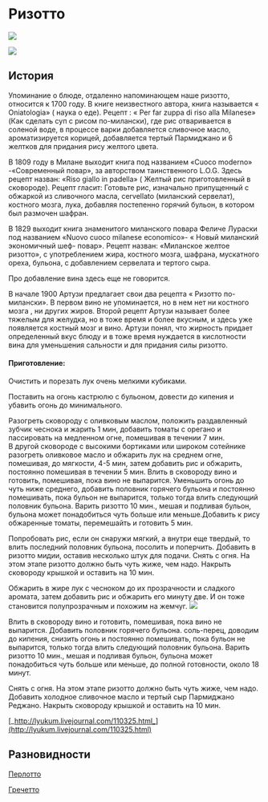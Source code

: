 # Ризотто

![](https://s-media-cache-ak0.pinimg.com/564x/c2/ea/05/c2ea05bd25bb98f94111e63b13eec3cc.jpg)

![](https://s-media-cache-ak0.pinimg.com/564x/55/6a/b8/556ab8da720f0f92d173a9b740907467.jpg)

## История

Упоминание о блюде, отдаленно напоминающем наше ризотто, относится к 1700 году. В книге неизвестного автора, книга называется « Oniatologia» \( наука о еде\). Рецепт : « Per far zuppa di riso alla Milanese» \(Как сделать суп с рисом по-милански\), где рис отваривается в соленой воде, в процессе варки добавляется сливочное масло, ароматизируется корицей, добавляется тертый Пармиджано и 6 желтков для придания рису желтого цвета.

В 1809 году в Милане выходит книга под названием «Cuoco moderno» -«Современный повар», за авторством таинственного L.O.G. Здесь рецепт назван: «Riso giallo in padella» \( Желтый рис приготовленный в сковороде\). Рецепт гласит: Готовьте рис, изначально припущенный с обжаркой из сливочного масла, cervellato \(миланский сервелат\), костного мозга, лука, добавляя постепенно горячий бульон, в котором был размочен шафран.

В 1829 выходит книга знаменитого миланского повара Феличе Лураски под названием «Nuovo cuoco milanese economico»- « Новый миланский экономичный шеф- повар». Рецепт назван: «Миланское желтое ризотто», с употреблением жира, костного мозга, шафрана, мускатного ореха, бульона, с добавлением сервелата и тертого сыра.

Про добавление вина здесь еще не говорится.

В начале 1900 Артузи предлагает свои два рецепта « Ризотто по-милански». В первом вино не упоминается, но в нем нет ни костного мозга , ни других жиров. Второй рецепт Артузи называет более тяжелым для желудка, но в тоже время и более вкусным, и здесь уже появляется костный мозг и вино. Артузи понял, что жирность придает определенный вкус блюду и в тоже время нуждается в кислотности вина для уменьшения сальности и для придания силы ризотто.

#### Приготовление:

Очистить и порезать лук очень мелкими кубиками.

Поставить на огонь кастрюлю с бульоном, довести до кипения и убавить огонь до минимального.

Разогреть сковороду с оливковым маслом, положить раздавленный зубчик чеснока и жарить 1 мин, добавить томаты с орегано и пассировать на медленном огне, помешивая в течении 7 мин.  
 В другой сковороде с высокими бортиками или широком сотейнике разогреть оливковое масло и обжарить лук на среднем огне, помешивая, до мягкости, 4-5 мин, затем добавить рис и обжарить, постоянно помешивая в течении 5 мин. Влить в сковороду вино и готовить, помешивая, пока вино не выпарится. Уменьшить огонь до чуть ниже среднего, добавить половник горячего бульона и постоянно помешивать, пока бульон не выпарится, только тогда влить следующий половник бульона. Варить ризотто 10 мин., мешая и подливая бульон, бульона может понадобиться чуть больше или меньше.Добавить к рису обжаренные томаты, перемешайть и готовить 5 мин.  
  
Попробовать рис, если он снаружи мягкий, а внутри еще твердый, то влить последний половник бульона, посолить и поперчить. Добавить в ризотто мидии, оставив несколько штук для подачи. Снять с огня. На этом этапе ризотто должно быть чуть жиже, чем надо. Накрыть сковороду крышкой и оставить на 10 мин.

Обжарить в жире лук с чесноком до их прозрачности и сладкого аромата, затем добавить рис и обжарить его минуту две. И он тоже становится полупрозрачным и похожим на жемчуг. ![](http://farm7.static.flickr.com/6179/6171984140_e7134b123c.jpg)

Влить в сковороду вино и готовить, помешивая, пока вино не выпарится. Добавить половник горячего бульона. соль-перец, доводим до кипения, снизить огонь и постоянно помешивать, пока бульон не выпарится, только тогда влить следующий половник бульона. Варить ризотто 10 мин., мешая и подливая бульон, бульона может понадобиться чуть больше или меньше, до полной готовности, около 18 минут. 

Снять с огня. На этом этапе ризотто должно быть чуть жиже, чем надо. Добавить холодное сливочное масло и тертый сыр Пармиджано Реджано. Накрыть сковороду крышкой и оставить на 10 мин.

[_http://lyukum.livejournal.com/110325.html_](http://lyukum.livejournal.com/110325.html)

## Разновидности

[Перлотто](https://mars9n9.gitbook.io/recipes-book/garniri/perlotto)

[Гречетто](https://mars9n9.gitbooks.io/recipes-book/content/grechotto.html)

